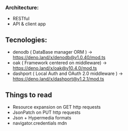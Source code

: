 
### Architecture:
- RESTful
- API & client app

## Tecnologies:
- denodb    ( DataBase manager ORM )                -> https://deno.land/x/denodb@v1.0.40/mod.ts
- oak       ( Framework centered on middleware)     -> https://deno.land/x/oak@v10.4.0/mod.ts
- dashport  ( Local Auth and OAuth 2.0 middleware ) -> https://deno.land/x/dashport@v1.2.1/mod.ts

## Things to read
- Resource expansion on GET http requests
- JsonPatch on PUT http requests
- Json + Hypermedia formats
- navigator.credentials mdn